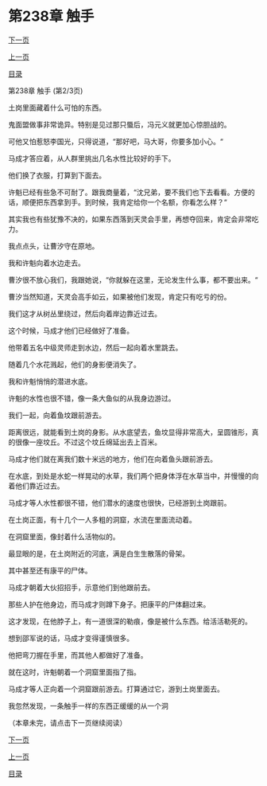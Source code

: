<h1>第238章    触手</h1>
            <div><p><a href="./713_%E7%AC%AC238%E7%AB%A0_%E8%A7%A6%E6%89%8B.md">下一页</a></p><p><a href="./711_%E7%AC%AC238%E7%AB%A0_%E8%A7%A6%E6%89%8B.md">上一页</a></p><p><a href="../">目录</a></p></div>
            <div><p>第238章    触手 (第2/3页)</p><p>土岗里面藏着什么可怕的东西。</p><p>鬼面盟做事非常诡异。特别是见过那只蜃后，冯元义就更加心惊胆战的。</p><p>可他又怕惹怒李国光，只得说道，“那好吧，马大哥，你要多加小心。“</p><p>马成才答应着，从人群里挑出几名水性比较好的手下。</p><p>他们换了衣服，打算到下面去。</p><p>许魁已经有些急不可耐了。跟我商量着，“沈兄弟，要不我们也下去看看。方便的话，顺便把东西拿到手。到时候，我肯定给你一个名额，你看怎么样？“</p><p>其实我也有些犹豫不决的，如果东西落到天灵会手里，再想夺回来，肯定会非常吃力。</p><p>我点点头，让曹汐守在原地。</p><p>我和许魁向着水边走去。</p><p>曹汐很不放心我们，我跟她说，“你就躲在这里，无论发生什么事，都不要出来。“</p><p>曹汐当然知道，天灵会高手如云，如果被他们发现，肯定只有吃亏的份。</p><p>我们这才从树丛里绕过，然后向着岸边靠近过去。</p><p>这个时候，马成才他们已经做好了准备。</p><p>他带着五名中级灵师走到水边，然后一起向着水里跳去。</p><p>随着几个水花溅起，他们的身影便消失了。</p><p>我和许魁悄悄的潜进水底。</p><p>许魁的水性也很不错，像一条大鱼似的从我身边游过。</p><p>我们一起，向着鱼坟跟前游去。</p><p>距离很远，就能看到土岗的身影。从水底望去，鱼坟显得非常高大，呈圆锥形，真的很像一座坟丘。不过这个坟丘绵延出去上百米。</p><p>马成才他们就在离我们数十米远的地方，他们在向着鱼头跟前游去。</p><p>在水底，到处是水蛇一样晃动的水草，我们两个把身体浮在水草当中，并慢慢的向着他们靠近过去。</p><p>马成才等人水性都很不错，他们潜水的速度也很快，已经游到土岗跟前。</p><p>在土岗正面，有十几个一人多粗的洞窟，水流在里面流动着。</p><p>在洞窟里面，像封着什么活物似的。</p><p>最显眼的是，在土岗附近的河底，满是白生生散落的骨架。</p><p>其中甚至还有康平的尸体。</p><p>马成才朝着大伙招招手，示意他们到他跟前去。</p><p>那些人护在他身边，而马成才则蹲下身子。把康平的尸体翻过来。</p><p>这才发现，在他脖子上，有一道很深的勒痕，像是被什么东西。给活活勒死的。</p><p>想到邵军说的话，马成才变得谨慎很多。</p><p>他把弯刀握在手里，而其他人都做好了准备。</p><p>就在这时，许魁朝着一个洞窟里面指了指。</p><p>马成才等人正向着一个洞窟跟前游去。打算通过它，游到土岗里面去。</p><p>我忽然发现，一条触手一样的东西正缓缓的从一个洞</p><p>（本章未完，请点击下一页继续阅读）</p></div>
            <div><p><a href="./713_%E7%AC%AC238%E7%AB%A0_%E8%A7%A6%E6%89%8B.md">下一页</a></p><p><a href="./711_%E7%AC%AC238%E7%AB%A0_%E8%A7%A6%E6%89%8B.md">上一页</a></p><p><a href="../">目录</a></p></div>